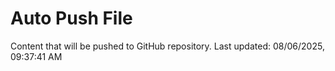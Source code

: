 # Auto Push File

Content that will be pushed to GitHub repository.
Last updated: 08/06/2025, 09:37:41 AM